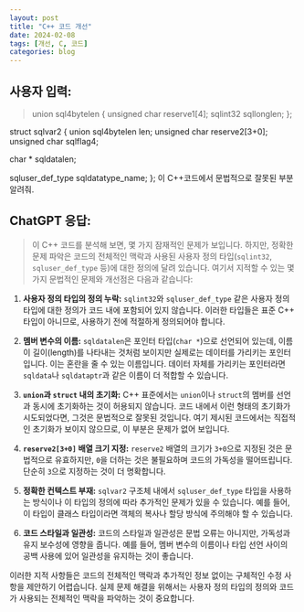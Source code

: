 ```yaml
---
layout: post
title: "C++ 코드 개선"
date: 2024-02-08
tags: [개선, C, 코드]
categories: blog
---
```


## 사용자 입력:
> union sql4bytelen
{
    unsigned char reserve1[4];
    sqlint32 sqllonglen;
};

struct sqlvar2
{
   union sql4bytelen len;
   unsigned char reserve2[3+0];
   unsigned char sqlflag4;

   char * sqldatalen;



   sqluser_def_type sqldatatype_name;
};  이 C++코드에서 문법적으로 잘못된 부분 알려줘.

## ChatGPT 응답:
> 이 C++ 코드를 분석해 보면, 몇 가지 잠재적인 문제가 보입니다. 하지만, 정확한 문제 파악은 코드의 전체적인 맥락과 사용된 사용자 정의 타입(`sqlint32`, `sqluser_def_type` 등)에 대한 정의에 달려 있습니다. 여기서 지적할 수 있는 몇 가지 문법적인 문제와 개선점은 다음과 같습니다:

1. **사용자 정의 타입의 정의 누락:** `sqlint32`와 `sqluser_def_type` 같은 사용자 정의 타입에 대한 정의가 코드 내에 포함되어 있지 않습니다. 이러한 타입들은 표준 C++ 타입이 아니므로, 사용하기 전에 적절하게 정의되어야 합니다.

2. **멤버 변수의 이름:** `sqldatalen`은 포인터 타입(`char *`)으로 선언되어 있는데, 이름이 길이(length)를 나타내는 것처럼 보이지만 실제로는 데이터를 가리키는 포인터입니다. 이는 혼란을 줄 수 있는 이름입니다. 데이터 자체를 가리키는 포인터라면 `sqldata`나 `sqldataptr`과 같은 이름이 더 적합할 수 있습니다.

3. **`union`과 `struct` 내의 초기화:** C++ 표준에서는 `union`이나 `struct`의 멤버를 선언과 동시에 초기화하는 것이 허용되지 않습니다. 코드 내에서 이런 형태의 초기화가 시도되었다면, 그것은 문법적으로 잘못된 것입니다. 여기 제시된 코드에서는 직접적인 초기화가 보이지 않으므로, 이 부분은 문제가 없어 보입니다.

4. **`reserve2[3+0]` 배열 크기 지정:** `reserve2` 배열의 크기가 `3+0`으로 지정된 것은 문법적으로 유효하지만, `0`을 더하는 것은 불필요하며 코드의 가독성을 떨어뜨립니다. 단순히 `3`으로 지정하는 것이 더 명확합니다.

5. **정확한 컨텍스트 부재:** `sqlvar2` 구조체 내에서 `sqluser_def_type` 타입을 사용하는 방식이나 이 타입의 정의에 따라 추가적인 문제가 있을 수 있습니다. 예를 들어, 이 타입이 클래스 타입이라면 객체의 복사나 할당 방식에 주의해야 할 수 있습니다.

6. **코드 스타일과 일관성:** 코드의 스타일과 일관성은 문법 오류는 아니지만, 가독성과 유지 보수성에 영향을 줍니다. 예를 들어, 멤버 변수의 이름이나 타입 선언 사이의 공백 사용에 있어 일관성을 유지하는 것이 좋습니다.

이러한 지적 사항들은 코드의 전체적인 맥락과 추가적인 정보 없이는 구체적인 수정 사항을 제안하기 어렵습니다. 실제 문제 해결을 위해서는 사용자 정의 타입의 정의와 코드가 사용되는 전체적인 맥락을 파악하는 것이 중요합니다.

